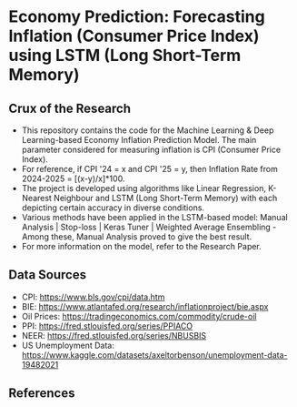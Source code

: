 # Economy Prediction: Forecasting Inflation (Consumer Price Index) using LSTM (Long Short-Term Memory)

## Crux of the Research
* This repository contains the code for the Machine Learning & Deep Learning-based Economy Inflation Prediction Model. The main parameter considered for measuring inflation is CPI (Consumer Price Index).
* For reference, if CPI '24 = x and CPI '25 = y, then Inflation Rate from 2024-2025 = [(x-y)/x]*100.
* The project is developed using algorithms like Linear Regression, K-Nearest Neighbour and LSTM (Long Short-Term Memory) with each depicting certain accuracy in diverse conditions.
* Various methods have been applied in the LSTM-based model: Manual Analysis | Stop-loss | Keras Tuner | Weighted Average Ensembling - Among these, Manual Analysis proved to give the best result.
* For more information on the model, refer to the Research Paper.

## Data Sources
* CPI:  https://www.bls.gov/cpi/data.htm
* BIE:  https://www.atlantafed.org/research/inflationproject/bie.aspx
* Oil Prices:  https://tradingeconomics.com/commodity/crude-oil
* PPI:  https://fred.stlouisfed.org/series/PPIACO
* NEER:  https://fred.stlouisfed.org/series/NBUSBIS
* US Unemployment Data:  https://www.kaggle.com/datasets/axeltorbenson/unemployment-data-19482021

## References

